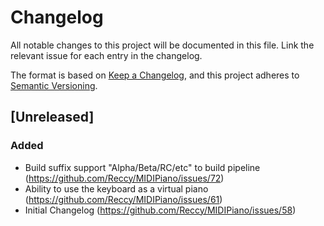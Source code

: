# Changelog

All notable changes to this project will be documented in this file.
Link the relevant issue for each entry in the changelog.

The format is based on [Keep a Changelog](https://keepachangelog.com/en/1.0.0/),
and this project adheres to [Semantic Versioning](https://semver.org/spec/v2.0.0.html).

## \[Unreleased]

### Added
-   Build suffix support "Alpha/Beta/RC/etc" to build pipeline (<https://github.com/Reccy/MIDIPiano/issues/72>)
-   Ability to use the keyboard as a virtual piano (<https://github.com/Reccy/MIDIPiano/issues/61>)
-   Initial Changelog (<https://github.com/Reccy/MIDIPiano/issues/58>)
